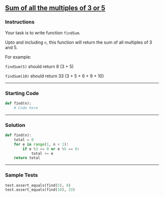 ## [Sum of all the multiples of 3 or 5](https://www.codewars.com/kata/57f36495c0bb25ecf50000e7)

### Instructions

Your task is to write function `findSum`.

Upto and including `n`, this function will return the sum of all multiples of 3 and 5.

For example:

`findSum(5)` should return 8 (3 + 5)

`findSum(10)` should return 33 (3 + 5 + 6 + 9 + 10)

---

### Starting Code


```python
def find(n):
    # Code here
```

---

### Solution


```python
def find(n):
    total = 0
    for e in range(1, n + 1):
        if e %3 == 0 or e %5 == 0:
            total += e
    return total
```

---

### Sample Tests

```python
test.assert_equals(find(5), 8)
test.assert_equals(find(10), 33)
```
